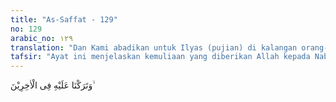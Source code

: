 ```yaml
---
title: "As-Saffat - 129"
no: 129
arabic_no: ١٢٩
translation: "Dan Kami abadikan untuk Ilyas (pujian) di kalangan orang-orang yang datang kemudian."
tafsir: "Ayat ini menjelaskan kemuliaan yang diberikan Allah kepada Nabi Ilyas atas perjuangannya yang tidak kenal lelah dalam menyampaikan dakwah kepada manusia. Kemuliaan itu sama dengan kemuliaan yang diberikan kepada Nabi Nuh, Ibrahim, Musa, dan Harun, yaitu dikenangnya nama mereka sepanjang masa oleh umat beragama. Di antaranya adalah dipujinya nama mereka dalam Al-Qur'an yang lestari sampai akhir zaman."
---
```

وَتَرَكْنَا عَلَيْهِ فِى الْاٰخِرِيْنَ ۙ